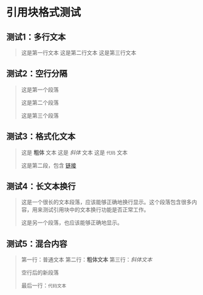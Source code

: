 # 引用块格式测试

## 测试1：多行文本

> 这是第一行文本
> 这是第二行文本
> 这是第三行文本

## 测试2：空行分隔

> 这是第一个段落
> 
> 这是第二个段落
> 
> 这是第三个段落

## 测试3：格式化文本

> 这是 **粗体** 文本
> 这是 *斜体* 文本
> 这是 `代码` 文本
> 
> 这是第二段，包含 [链接](https://github.com)

## 测试4：长文本换行

> 这是一个很长的文本段落，应该能够正确地换行显示。这个段落包含很多内容，用来测试引用块中的文本换行功能是否正常工作。
> 
> 这是另一个段落，也应该能够正确地显示。

## 测试5：混合内容

> 第一行：普通文本
> 第二行：**粗体文本**
> 第三行：*斜体文本*
> 
> 空行后的新段落
> 
> 最后一行：`代码文本`

